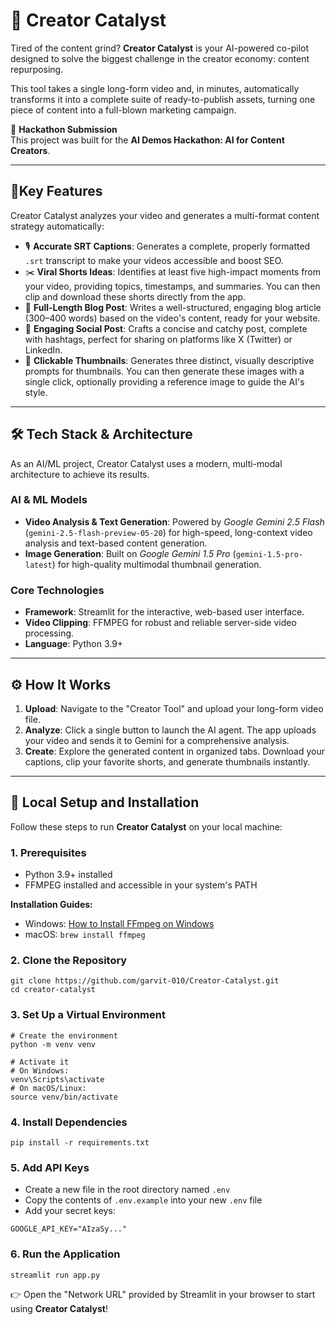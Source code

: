 # 🚀 Creator Catalyst

Tired of the content grind? **Creator Catalyst** is your AI-powered co-pilot designed to solve the biggest challenge in the creator economy: content repurposing.  

This tool takes a single long-form video and, in minutes, automatically transforms it into a complete suite of ready-to-publish assets, turning one piece of content into a full-blown marketing campaign.

📍 **Hackathon Submission**  
This project was built for the **AI Demos Hackathon: AI for Content Creators**.

---

## 🌟Key Features

Creator Catalyst analyzes your video and generates a multi-format content strategy automatically:

- 🎙️ **Accurate SRT Captions**: Generates a complete, properly formatted `.srt` transcript to make your videos accessible and boost SEO.  
- ✂️ **Viral Shorts Ideas**: Identifies at least five high-impact moments from your video, providing topics, timestamps, and summaries. You can then clip and download these shorts directly from the app.  
- 📝 **Full-Length Blog Post**: Writes a well-structured, engaging blog article (300–400 words) based on the video's content, ready for your website.  
- 📱 **Engaging Social Post**: Crafts a concise and catchy post, complete with hashtags, perfect for sharing on platforms like X (Twitter) or LinkedIn.  
- 🎨 **Clickable Thumbnails**: Generates three distinct, visually descriptive prompts for thumbnails. You can then generate these images with a single click, optionally providing a reference image to guide the AI's style.  

---

## 🛠️ Tech Stack & Architecture

As an AI/ML project, Creator Catalyst uses a modern, multi-modal architecture to achieve its results.  

### AI & ML Models
- **Video Analysis & Text Generation**: Powered by *Google Gemini 2.5 Flash* (`gemini-2.5-flash-preview-05-20`) for high-speed, long-context video analysis and text-based content generation.  
- **Image Generation**: Built on *Google Gemini 1.5 Pro* (`gemini-1.5-pro-latest`) for high-quality multimodal thumbnail generation.  

### Core Technologies
- **Framework**: Streamlit for the interactive, web-based user interface.  
- **Video Clipping**: FFMPEG for robust and reliable server-side video processing.  
- **Language**: Python 3.9+  

---

## ⚙️ How It Works

1. **Upload**: Navigate to the "Creator Tool" and upload your long-form video file.  
2. **Analyze**: Click a single button to launch the AI agent. The app uploads your video and sends it to Gemini for a comprehensive analysis.  
3. **Create**: Explore the generated content in organized tabs. Download your captions, clip your favorite shorts, and generate thumbnails instantly.  

---

## 🔧 Local Setup and Installation

Follow these steps to run **Creator Catalyst** on your local machine:  

### 1. Prerequisites
- Python 3.9+ installed  
- FFMPEG installed and accessible in your system's PATH  

**Installation Guides:**  
- Windows: [How to Install FFmpeg on Windows](https://www.geeksforgeeks.org/how-to-install-ffmpeg-on-windows/)  
- macOS: `brew install ffmpeg`  

### 2. Clone the Repository
```
git clone https://github.com/garvit-010/Creator-Catalyst.git
cd creator-catalyst
```

### 3. Set Up a Virtual Environment
```
# Create the environment
python -m venv venv

# Activate it
# On Windows:
venv\Scripts\activate
# On macOS/Linux:
source venv/bin/activate
```

### 4. Install Dependencies
```
pip install -r requirements.txt
```

### 5. Add API Keys
- Create a new file in the root directory named `.env`  
- Copy the contents of `.env.example` into your new `.env` file  
- Add your secret keys:
```
GOOGLE_API_KEY="AIzaSy..."
```

### 6. Run the Application
```
streamlit run app.py
```

👉 Open the "Network URL" provided by Streamlit in your browser to start using **Creator Catalyst**!
```

